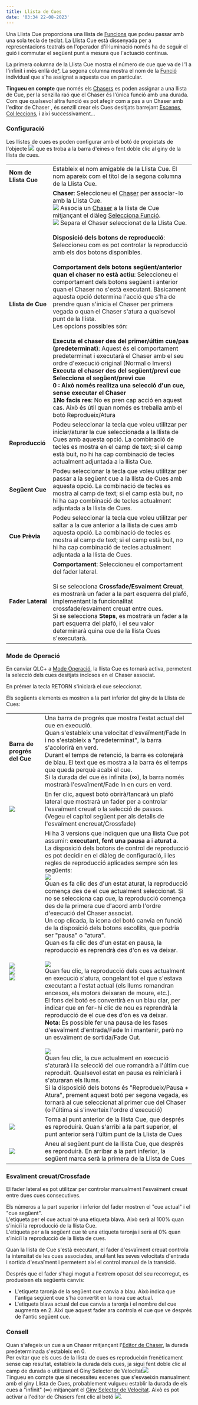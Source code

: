 ```yaml
---
title: Llista de Cues
date: '03:34 22-08-2023'
---
```


Una Llista Cue proporciona una llista de [Funcions](/basics/glossary-and-concepts#funcions) que podeu passar amb una sola tecla de teclat. La Llista Cue està dissenyada per a representacions teatrals on l'operador d'il·luminació només ha de seguir el guió i commutar el següent punt a mesura que l'actuació continua.

La primera columna de la Llista Cue mostra el número de cue que va de l'1 a l'infinit i més enllà de[*](https://en.wikipedia.org/wiki/Buzz_Lightyear). La segona columna mostra el nom de la [Funció](/basics/glossary-and-concepts#funcions) individual que s'ha assignat a aquesta cue en particular.

**Tingueu en compte** que només els [Chasers](/basics/glossary-and-concepts#chaser) es poden assignar a una llista de Cue, per la senzilla raó que el Chaser és l'única funció amb una durada. Com que qualsevol altra funció es pot afegir com a pas a un Chaser amb l'editor de Chaser [](/function-manager/chaser-editor), és senzill crear els Cues desitjats barrejant [Escenes](/basics/glossary-and-concepts#escena), [Col·leccions](/basics/glossary-and-concepts#colleccio), i així successivament...

### Configuració

Les llistes de cues es poden configurar amb el botó de propietats de l'objecte ![](/basics/edit.png) que es troba a la barra d'eines o fent doble clic al giny de la llista de cues.

|     |     |
| --- | --- |
| **Nom de Llista Cue** | Estableix el nom amigable de la Llista Cue. El nom apareix com el títol de la segona columna de la Llista Cue. |
| **Llista de Cue** | **Chaser**: Seleccioneu el [Chaser](/basics/glossary-and-concepts#chaser) per associar-lo amb la Llista Cue.  <br>![](/basics/attach.png) Associa un [Chaser](/basics/glossary-and-concepts#chaser) a la llista de Cue mitjançant el diàleg [Selecciona Funció](/function-manager/function-selection).  <br>![](/basics/detach.png) Separa el Chaser seleccionat de la Llista Cue.  <br>  <br>**Disposició dels botons de reproducció**: Seleccioneu com es pot controlar la reproducció amb els dos botons disponibles.  <br>  <br>**Comportament dels botons següent/anterior quan el chaser no està actiu**: Seleccioneu el comportament dels botons següent i anterior quan el Chaser no s'està executant. Bàsicament aquesta opció determina l'acció que s'ha de prendre quan s'inicia el Chaser per primera vegada o quan el Chaser s'atura a qualsevol punt de la llista.  <br>Les opcions possibles són:<br><br>**Executa el chaser des del primer/últim cue/pas (predeterminat)**: Aquest és el comportament predeterminat i executarà el Chaser amb el seu ordre d'execució original (Normal o Invers)<br>**Executa el chaser des del següent/previ cue<br>**Selecciona el següent/previ cue<br>0 : Això només realitza una selecció d'un cue, sense executar el Chaser <br>1**No facis res**: No es pren cap acció en aquest cas. Això és útil quan només es treballa amb el botó Reprodueix/Atura |
| **Reproducció** | Podeu seleccionar la tecla que voleu utilitzar per iniciar/aturar la cue seleccionada a la llista de Cues amb aquesta opció. La combinació de tecles es mostra en el camp de text; si el camp està buit, no hi ha cap combinació de tecles actualment adjuntada a la llista Cue. |
| **Següent Cue** | Podeu seleccionar la tecla que voleu utilitzar per passar a la següent cue a la llista de Cues amb aquesta opció. La combinació de tecles es mostra al camp de text; si el camp està buit, no hi ha cap combinació de tecles actualment adjuntada a la llista de Cues. |
| **Cue Prèvia** | Podeu seleccionar la tecla que voleu utilitzar per saltar a la cue anterior a la llista de cues amb aquesta opció. La combinació de tecles es mostra al camp de text; si el camp està buit, no hi ha cap combinació de tecles actualment adjuntada a la llista de Cues. |
| **Fader Lateral** | **Comportament**: Seleccioneu el comportament del fader lateral.<br><br>Si se selecciona **Crossfade/Esvaiment Creuat**, es mostrarà un fader a la part esquerra del plafó, implementant la funcionalitat crossfade/esvaiment creuat entre cues.<br>Si se selecciona **Steps**, es mostrarà un fader a la part esquerra del plafó, i el seu valor determinarà quina cue de la llista Cues s'executarà. |



### Mode de Operació

En canviar QLC+ a [Mode Operació](/basics/glossary-and-concepts#modes), la llista Cue es tornarà activa, permetent la selecció dels cues desitjats inclosos en el Chaser associat.

En prémer la tecla RETORN s'iniciarà el cue seleccionat.

Els següents elements es mostren a la part inferior del giny de la Llista de Cues:


|     |     |
| --- | --- |
| **Barra de progrés del Cue** | Una barra de progrés que mostra l'estat actual del cue en execució.  <br>Quan s'estableix una velocitat d'esvaïment/Fade In i no s'estableix a "predeterminat", la barra s'acolorirà en verd.  <br>Durant el temps de retenció, la barra es colorejarà de blau. El text que es mostra a la barra és el temps que queda perquè acabi el cue.  <br>Si la durada del cue és infinita (∞), la barra només mostrarà l'esvaïment/Fade In en curs en verd. |
| ![](/basics/slider.png) | En fer clic, aquest botó obrirà/tancarà un plafó lateral que mostrarà un fader per a controlar l'esvaïment creuat o la selecció de passos.  <br>(Vegeu el capítol següent per als detalls de l'esvaïment encreuat/Crossfade) |
| ![](/basics/player_play.png)  <br>![](/basics/player_pause.png)  <br>![](/basics/player_stop.png) | Hi ha 3 versions que indiquen que una llista Cue pot assumir: **executant**, **fent una pausa a** i **aturat a**.  <br>La disposició dels botons de control de reproducció es pot decidir en el diàleg de configuració, i les regles de reproducció aplicades sempre són les següents: <br>![](/basics/player_play.png) <br>Quan es fa clic des d'un estat aturat, la reproducció comença des de el cue actualment seleccionat. Si no se selecciona cap cue, la reproducció comença des de la primera cue d'acord amb l'ordre d'execució del Chaser associat.  <br>Un cop clicada, la icona del botó canvia en funció de la disposició dels botons escollits, que podria ser "pausa" o "atura".  <br>Quan es fa clic des d'un estat en pausa, la reproducció es reprendrà des d'on es va deixar.  <br>  <br>![](/basics/player_pause.png) <br>Quan feu clic, la reproducció dels cues actualment en execució s'atura, congelant tot el que s'estava executant a l'estat actual (els llums romandran encesos, els motors deixaran de moure, etc.).  <br>El fons del botó es convertirà en un blau clar, per indicar que en fer-hi clic de nou es reprendrà la reproducció de el cue des d'on es va deixar.  <br>**Nota:** És possible fer una pausa de les fases d'esvaïment d'entrada/Fade In i mantenir, però no un esvaïment de sortida/Fade Out.  <br>  <br>![](/basics/player_stop.png) <br>Quan feu clic, la cue actualment en execució s'aturarà i la selecció del cue romandrà a l'últim cue reproduït. Qualsevol estat en pausa es reiniciarà i s'aturaran els llums.  <br>Si la disposició dels botons és "Reprodueix/Pausa + Atura", prement aquest botó per segona vegada, es tornarà al cue seleccionat al primer cue del Chaser (o l'última si s'inverteix l'ordre d'execució) |
| ![](/basics/back.png) | Torna al punt anterior de la llista Cue, que després es reproduirà. Quan s'arribi a la part superior, el punt anterior serà l'últim punt de la Llista de Cues |
| ![](/basics/forward.png) | Aneu al següent punt de la llista Cue, que després es reproduirà. En arribar a la part inferior, la següent marca serà la primera de la Llista de Cues |



### Esvaïment creuat/Crossfade

El fader lateral es pot utilitzar per controlar manualment l'esvaïment creuat entre dues cues consecutives.

Els números a la part superior i inferior del fader mostren el "cue actual" i el "cue següent".  
L'etiqueta per el cue actual té una etiqueta blava. Això serà al 100% quan s'iniciï la reproducció de la llista Cue.  
L'etiqueta per a la següent cue té una etiqueta taronja i serà al 0% quan s'iniciï la reproducció de la llista de cues.

Quan la llista de Cue s'està executant, el fader d'esvaïment creuat controla la intensitat de les cues associades, anul·lant les seves velocitats d'entrada i sortida d'esvaïment i permetent així el control manual de la transició.

Després que el fader s'hagi mogut a l'extrem oposat del seu recorregut, es produeixen els següents canvis:

* L'etiqueta taronja de la següent cue canvia a blau. Això indica que l'antiga següent cue s'ha convertit en la nova cue actual.
* L'etiqueta blava actual del cue canvia a taronja i el nombre del cue augmenta en 2. Així que aquest fader ara controla el cue que ve després de l'antic següent cue.



### Consell

Quan s'afegeix un cue a un Chaser mitjançant l'[Editor de Chaser](/function-manager/editor-de-chaser), la durada predeterminada s'estableix en 0.  
Per evitar que els cues de la llista de cues es reprodueixin frenèticament sense cap resultat, estableix la durada dels cues, ja sigui fent doble clic al camp de durada o utilitzant el Giny Selector de Velocitat![](/basics/speed.png)  
Tingueu en compte que si necessiteu escenes que s'esvaeixin manualment amb el giny Llista de Cues, probablement vulgueu establir la durada de els cues a "infinit" (∞) mitjançant el [Giny Selector de Velocitat](../selector-de-velocitat). Això es pot activar a l'editor de Chasers fent clic al botó ![](/basics/speed.png).
